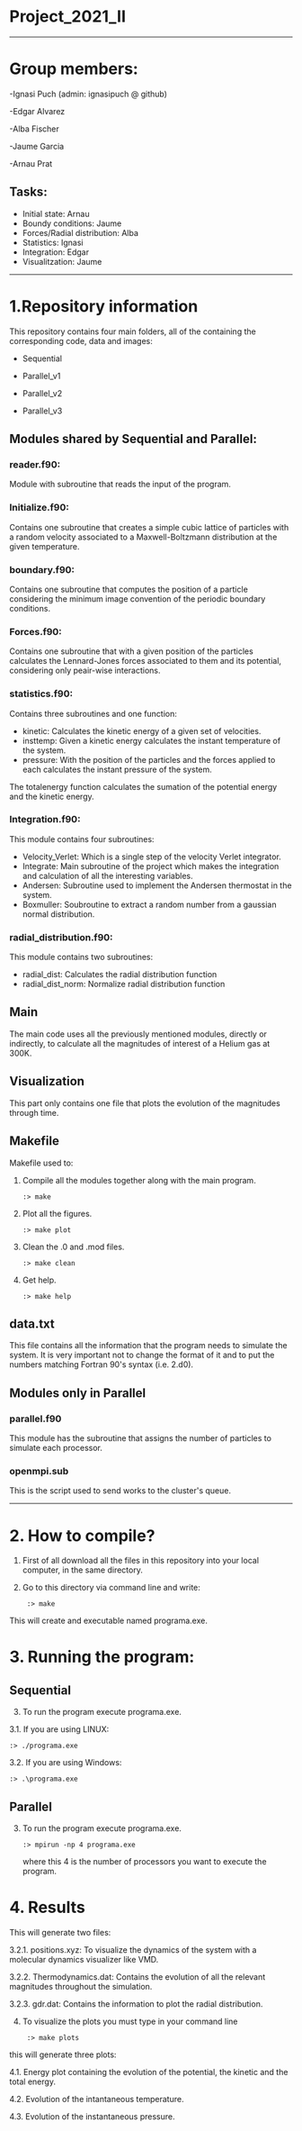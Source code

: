 
# Project_2021_II
---


# Group members:

-Ignasi Puch (admin: ignasipuch @ github)

-Edgar Alvarez

-Alba Fischer

-Jaume Garcia

-Arnau Prat


## Tasks:

- Initial state: Arnau
- Boundy conditions: Jaume
- Forces/Radial distribution: Alba
- Statistics: Ignasi
- Integration: Edgar
- Visualitzation: Jaume

---

# 1.Repository information

This repository contains four main folders, all of the containing the corresponding code, data and images:

- Sequential

- Parallel_v1

- Parallel_v2

- Parallel_v3

## Modules shared by Sequential and Parallel:

### reader.f90:

Module with subroutine that reads the input of the program.

### Initialize.f90:

Contains one subroutine that creates a simple cubic lattice of particles with a random velocity associated to a Maxwell-Boltzmann distribution at the given temperature. 

### boundary.f90:

Contains one subroutine that computes the position of a particle considering the minimum image convention of the periodic boundary conditions.

### Forces.f90:

Contains one subroutine that with a given position of the particles calculates the Lennard-Jones forces associated to them and its potential, considering only peair-wise interactions.

### statistics.f90:

Contains three subroutines and one function:
- kinetic: Calculates the kinetic energy of a given set of velocities.
- insttemp: Given a kinetic energy calculates the instant temperature of the system.
- pressure: With the position of the particles and the forces applied to each calculates the instant pressure of the system.

The totalenergy function calculates the sumation of the potential energy and the kinetic energy.

### Integration.f90:

This module contains four subroutines:
- Velocity_Verlet: Which is a single step of the velocity Verlet integrator.
- Integrate: Main subroutine of the project which makes the integration and calculation of all the interesting variables.
- Andersen: Subroutine used to implement the Andersen thermostat in the system.
- Boxmuller: Soubroutine to extract a random number from a gaussian normal distribution.

### radial_distribution.f90:
This module contains two subroutines:
- radial_dist: Calculates the radial distribution function
- radial_dist_norm: Normalize radial distribution function

## Main

The main code uses all the previously mentioned modules, directly or indirectly, to calculate all the magnitudes of interest of a Helium gas at 300K.

## Visualization

This part only contains one file that plots the evolution of the magnitudes through time.

## Makefile

Makefile used to:
1. Compile all the modules together along with the main program.

       :> make 

2. Plot all the figures.

       :> make plot

3. Clean the .0 and .mod files.

       :> make clean
       
4. Get help.

       :> make help
       
       
## data.txt

This file contains all the information that the program needs to simulate the system. It is very important not to change the format of it and to put the numbers matching Fortran 90's syntax (i.e. 2.d0).

## Modules only in Parallel

### parallel.f90

This module has the subroutine that assigns the number of particles to simulate each processor.

### openmpi.sub

This is the script used to send works to the cluster's queue.

---

# 2. How to compile?

1. First of all download all the files in this repository into your local computer, in the same directory.
2. Go to this directory via command line and write:

        :> make

This will create and executable named programa.exe.

# 3. Running the program:
## Sequential

3. To run the program execute programa.exe.

  3.1. If you are using LINUX:

    :> ./programa.exe

  3.2. If you are using Windows:

    :> .\programa.exe
    
 ## Parallel
 
 3. To run the program execute programa.exe.

        :> mpirun -np 4 programa.exe
    
    where this 4 is the number of processors you want to execute the program.
    
 # 4. Results
 
   This will generate two files:

   3.2.1. positions.xyz: To visualize the dynamics of the system with a molecular dynamics visualizer like VMD.
  
   3.2.2. Thermodynamics.dat: Contains the evolution of all the relevant magnitudes throughout the simulation.

   3.2.3. gdr.dat: Contains the information to plot the radial distribution.


4. To visualize the plots you must type in your command line

        :> make plots

this will generate three plots:

  4.1. Energy plot containing the evolution of the potential, the kinetic and the total energy. 
  
  4.2. Evolution of the intantaneous temperature.
   
  4.3. Evolution of the instantaneous pressure.

